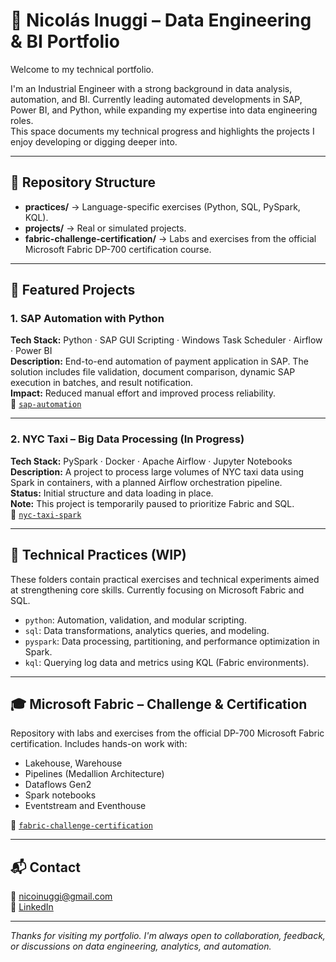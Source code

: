 # 🧠 Nicolás Inuggi – Data Engineering & BI Portfolio

Welcome to my technical portfolio.

I'm an Industrial Engineer with a strong background in data analysis, automation, and BI. Currently leading automated developments in SAP, Power BI, and Python, while expanding my expertise into data engineering roles.  
This space documents my technical progress and highlights the projects I enjoy developing or digging deeper into.

---

## 📁 Repository Structure

- **practices/** → Language-specific exercises (Python, SQL, PySpark, KQL).
- **projects/** → Real or simulated projects.
- **fabric-challenge-certification/** → Labs and exercises from the official Microsoft Fabric DP-700 certification course.

---

## 💼 Featured Projects

### 1. **SAP Automation with Python**
**Tech Stack:** Python · SAP GUI Scripting · Windows Task Scheduler · Airflow · Power BI  
**Description:** End-to-end automation of payment application in SAP. The solution includes file validation, document comparison, dynamic SAP execution in batches, and result notification.  
**Impact:** Reduced manual effort and improved process reliability.  
📁 [`sap-automation`](./sap-automation)

---

### 2. **NYC Taxi – Big Data Processing (In Progress)**
**Tech Stack:** PySpark · Docker · Apache Airflow · Jupyter Notebooks  
**Description:** A project to process large volumes of NYC taxi data using Spark in containers, with a planned Airflow orchestration pipeline.  
**Status:** Initial structure and data loading in place.  
**Note:** This project is temporarily paused to prioritize Fabric and SQL.  
📁 [`nyc-taxi-spark`](./nyc-taxi-spark)

---

## 🧪 Technical Practices (WIP)

These folders contain practical exercises and technical experiments aimed at strengthening core skills. Currently focusing on Microsoft Fabric and SQL.

- `python`: Automation, validation, and modular scripting.
- `sql`: Data transformations, analytics queries, and modeling.
- `pyspark`: Data processing, partitioning, and performance optimization in Spark.
- `kql`: Querying log data and metrics using KQL (Fabric environments).

---

## 🎓 Microsoft Fabric – Challenge & Certification

Repository with labs and exercises from the official DP-700 Microsoft Fabric certification. Includes hands-on work with:
- Lakehouse, Warehouse
- Pipelines (Medallion Architecture)
- Dataflows Gen2
- Spark notebooks
- Eventstream and Eventhouse

📁 [`fabric-challenge-certification`](./fabric-challenge-certification)

---

## 📬 Contact

📧 nicoinuggi@gmail.com  
🔗 [LinkedIn](https://www.linkedin.com/in/nicolas-inuggi)

---

*Thanks for visiting my portfolio. I'm always open to collaboration, feedback, or discussions on data engineering, analytics, and automation.*
